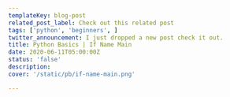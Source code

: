```yaml
---
templateKey: blog-post
related_post_label: Check out this related post
tags: ['python', 'beginners', ]
twitter_announcement: I just dropped a new post check it out.
title: Python Basics | If Name Main
date: 2020-06-11T05:00:00Z
status: 'false'
description:
cover: '/static/pb/if-name-main.png'

---
```


<!--
<p style='text-align: center'>
<a href='https://waylonwalker.com/blog/if-name-main'>
  <img
    style='width:500px; max-width:80%; margin: auto;'
    src="https://waylonwalker.com/if-name-main.png"
    alt="Read more from the Python Basics | If Name Main article"
  />
  </a>
</p>

-->

